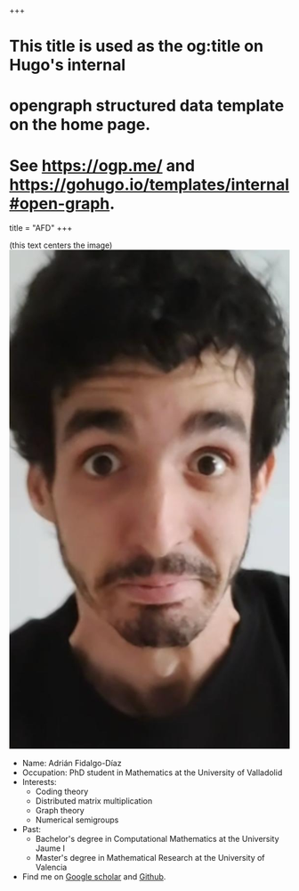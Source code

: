 +++
# This title is used as the og:title on Hugo's internal
# opengraph structured data template on the home page.
# See https://ogp.me/ and https://gohugo.io/templates/internal#open-graph.
title = "AFD"
+++

(this text centers the image)![ye](profile.jpg)

- Name: Adrián Fidalgo-Díaz
- Occupation: PhD student in Mathematics at the University of Valladolid
- Interests:
    - Coding theory
    - Distributed matrix multiplication
    - Graph theory
    - Numerical semigroups
- Past:
    - Bachelor's degree in Computational Mathematics at the University Jaume I
    - Master's degree in Mathematical Research at the University of Valencia
- Find me on [Google scholar](https://scholar.google.es/citations?user=5GCV2rQAAAAJ&hl=es) and [Github](https://github.com/adrianFD22).

